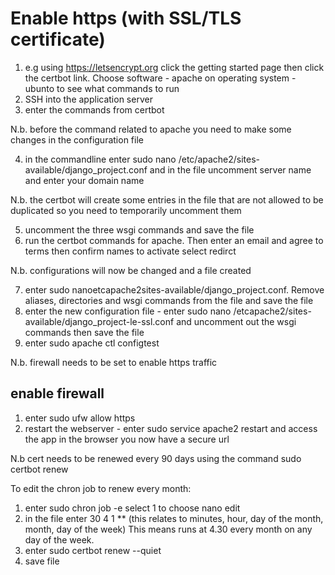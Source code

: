 Enable https (with SSL/TLS certificate)
============================================

1. e.g using https://letsencrypt.org click the getting started page then click the certbot link. Choose software - apache on 
operating system - ubunto to see what commands to run
2. SSH into the application server
3. enter the commands from certbot

N.b. before the command related to apache you need to make some changes in the configuration file

4. in the commandline enter sudo nano /etc/apache2/sites-available/django_project.conf and in the file uncomment server name
and enter your domain name

N.b. the certbot will create some entries in the file that are not allowed to be duplicated so you need to temporarily
uncomment them

5. uncomment the three wsgi commands and save the file
6. run the certbot commands for apache.  Then enter an email and agree to terms then confirm names to activate
select redirct

N.b. configurations will now be changed and a file created

7. enter sudo nanoetcapache2sites-available/django_project.conf. Remove aliases, directories and wsgi commands from the file and save the file
8. enter the new configuration file - enter sudo nano /etcapache2/sites-available/django_project-le-ssl.conf and uncomment out the wsgi
commands then save the file
9. enter sudo apache ctl configtest

N.b. firewall needs to be set to enable https traffic

enable firewall
--------------
1. enter sudo ufw allow https
2. restart the webserver - enter sudo service apache2 restart and access the app in the browser
you now have a secure url

N.b cert needs to be renewed every 90 days using the command sudo certbot renew

To edit the chron job to renew every month:

1. enter sudo chron job -e select 1 to choose nano edit 
2. in the file enter 30 4 1 ** (this relates to minutes, hour, day of the month, month, day of the week)
This means runs at 4.30 every month on any day of the week.  
3. enter sudo certbot renew --quiet 
4. save file
